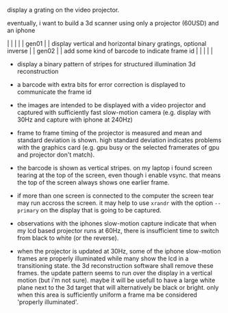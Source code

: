display a grating on the video projector.

eventually, i want to build a 3d scanner using only a projector (60USD) and an iphone


|       |   |                                                                   |
| gen01 |   | display vertical and horizontal binary gratings, optional inverse |
| gen02 |   | add some kind of barcode to indicate frame id                     |
|       |   |                                                                   |


- display a binary pattern of stripes for structured illumination 3d
  reconstruction
- a barcode with extra bits for error correction is displayed to
  communicate the frame id
- the images are intended to be displayed with a video projector and
  captured with sufficiently fast slow-motion camera (e.g. display
  with 30Hz and capture with iphone at 240Hz)
  
- frame to frame timing of the projector is measured and mean and
  standard deviation is shown. high standard deviation indicates
  problems with the graphics card (e.g. gpu busy or the selected
  framerates of gpu and projector don't match).
  
- the barcode is shown as vertical stripes. on my laptop i found
  screen tearing at the top of the screen, even though i enable
  vsync. that means the top of the screen always shows one earlier
  frame.

- if more than one screen is connected to the computer the screen tear
  may run accross the screen. it may help to use `xrandr` with the
  option `--primary` on the display that is going to be captured.

- observations with the iphones slow-motion capture indicate that when
  my lcd based projector runs at 60Hz, there is insufficient time to
  switch from black to white (or the reverse).

- when the projector is updated at 30Hz, some of the iphone
  slow-motion frames are properly illuminated while many show the lcd
  in a transitioning state. the 3d reconstruction software shall
  remove these frames. the update pattern seems to run over the
  display in a vertical motion (but i'm not sure). maybe it will be
  usefull to have a large white plane next to the 3d target that will
  alternatively be black or bright. only when this area is
  sufficiently uniform a frame ma be considered 'properly
  illuminated'.
